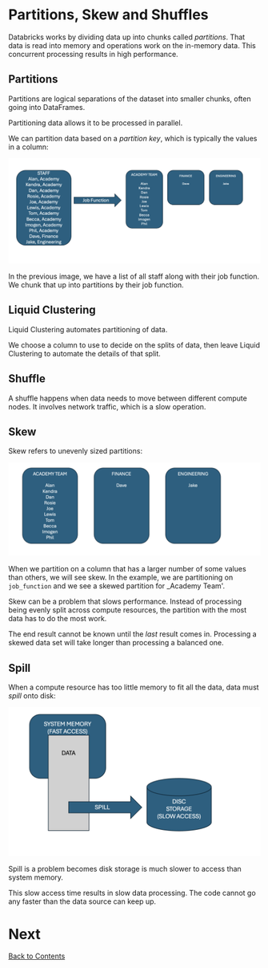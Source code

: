 # Partitions, Skew and Shuffles
Databricks works by dividing data up into chunks called _partitions_. That data is read into memory and operations work on the in-memory data. This concurrent processing results in high performance. 

## Partitions
Partitions are logical separations of the dataset into smaller chunks, often going into DataFrames.

Partitioning data allows it to be processed in parallel.

We can partition data based on a _partition key_, which is typically the values in a column:

![Partitioning staff by job function](/images/partition.png)

In the previous image, we have a list of all staff along with their job function. We chunk that up into partitions by their job function.

## Liquid Clustering
Liquid Clustering automates partitioning of data. 

We choose a column to use to decide on the splits of data, then leave Liquid Clustering to automate the details of that split.

## Shuffle
A shuffle happens when data needs to move between different compute nodes. It involves network traffic, which is a slow operation.

## Skew
Skew refers to unevenly sized partitions:

![Skewed partitions](/images/skew.png)

When we partition on a column that has a larger number of some values than others, we will see skew. In the example, we are partitioning on `job_function` and we see a skewed partition for _Academy Team'.

Skew can be a problem that slows performance. Instead of processing being evenly split across compute resources, the partition with the most data has to do the most work.

The end result cannot be known until the _last_ result comes in. Processing a skewed data set will take longer than processing a balanced one.

## Spill
When a compute resource has too little memory to fit all the data, data must _spill_ onto disk:

![Data spilling onto disk](/images/spill.png)

Spill is a problem becomes disk storage is much slower to access than system memory. 

This slow access time results in slow data processing. The code cannot go any faster than the data source can keep up.

# Next
[Back to Contents](/contents.md)
